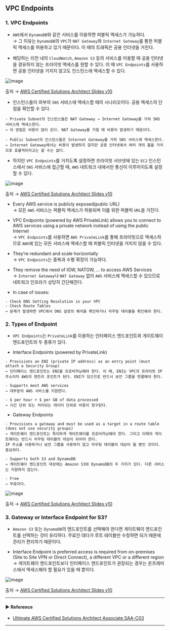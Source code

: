 ## VPC Endpoints
### 1. VPC Endpoints
- `AWS`에서 `DynamoDB`와 같은 서비스를 이용하면 퍼블릭 액세스가 가능하다.  
→ 그 이유는 `DynamoDB`의 `VPC`가 `NAT Gateway`와 `Internet Gateway`를 통한 퍼블릭 액세스를 허용하고 있기 때문이다. 이 때의 트래픽은 공용 인터넷을 거친다.

- 해당하는 리전 내의 `CloudWatch`, `Amazon S3` 등의 서비스를 이용할 때 공용 인터넷을 경유하지 않는 프라이빗 액세스를 원할 수 있다. 이 때 `VPC Endpoints`를 사용하면 공용 인터넷을 거치지 않고도 인스턴스에 액세스할 수 있다.

![image](https://github.com/sanguk2794/AWS/assets/97398071/efb87b3e-bf8b-447f-a235-f9b862084481)

출처 → [AWS Certified Solutions Architect Slides v10](https://courses.datacumulus.com/downloads/certified-solutions-architect-pn9/)

- 인스턴스들이 외부의 `SNS` 서비스에 액세스할 때의 시나리오이다. 공용 액세스의 단점을 확인할 수 있다.
~~~
- Private Subnet의 인스턴스들은 NAT Gateway → Internet Gateway를 거쳐 SNS 서비스에 액세스한다.
→ 이 방법은 비용이 많이 든다. NAT Gateway를 거칠 때 비용이 발생하기 때문이다. 

- Public Subnet의 인스턴스들은 Internet Gateway를 거쳐 SNS 서비스에 액세스한다.
→ Internet Gateway에서는 비용이 발생하지 않지만 공용 인터넷에서 여러 개의 홉을 거치므로 효율적이라고는 할 수는 없다.
~~~ 

- 하지만 `VPC Endpoints`를 거치도록 설정하면 프라이빗 서브넷에 있는 `EC2` 인스턴스에서 `SNS` 서비스에 접근할 때, `AWS` 네트워크 내에서만 통신이 이루어지도록 설정할 수 있다.

![image](https://github.com/sanguk2794/AWS/assets/97398071/6bce2f91-35aa-4c9b-8fb8-14bd556ec8c2)

출처 → [AWS Certified Solutions Architect Slides v10](https://courses.datacumulus.com/downloads/certified-solutions-architect-pn9/)

- Every AWS service is publicly exposed(public URL)  
→ 모든 `AWS` 서비스는 퍼블릭 액세스가 허용되며 이를 위한 퍼블릭 `URL`을 가진다.

- VPC Endpoints (powered by AWS PrivateLink) allows you to connect to AWS services using a private network instead of using the public Internet  
→ `VPC Endpoints`를 사용하면 `AWS PrivateLink`를 통해 프라이빗으로 액세스하므로 `AWS`에 있는 모든 서비스에 액세스할 때 퍼블릭 인터넷을 거치지 않을 수 있다.

- They’re redundant and scale horizontally  
→ `VPC Endpoints`는 중복과 수평 확장이 가능하다.

- They remove the need of IGW, NATGW, … to access AWS Services  
→ `Internet Gateway`나 `NAT Gateway` 없이 `AWS` 서비스에 액세스할 수 있으므로 네트워크 인프라가 상당히 간단해진다.

- In case of issues:
~~~
- Check DNS Setting Resolution in your VPC
- Check Route Tables
→ 문제가 발생하면 VPC에서 DNS 설정의 해석을 확인하거나 라우팅 테이블을 확인해야 한다.
~~~

### 2. Types of Endpoint
- `VPC Endpoints`는 `PrivateLink`를 이용하는 인터페이스 엔드포인트와 게이트웨이 엔드포인트의 두 종류가 있다.

- Interface Endpoints (powered by PrivateLink)
~~~
- Provisions an ENI (private IP address) as an entry point (must attach a Security Group)
→ 인터페이스 엔드포인트는 ENI를 프로비저닝해야 한다. 이 때, ENI는 VPC의 프라이빗 IP 주소이자 AWS의 엔트리 포인트가 된다. ENI가 있으므로 반드시 보안 그룹을 연결해야 한다.

- Supports most AWS services
→ 대부분의 AWS 서비스를 지원한다.

- $ per hour + $ per GB of data processed
→ 시간 단위 또는 처리되는 데이터 단위로 비용이 청구된다.
~~~

- Gateway Endpoints
~~~
- Provisions a gateway and must be used as a target in a route table (does not use security groups)
→ 게이트웨이 엔드포인트는 특이하게 게이트웨이를 프로비저닝해야 한다. 그리고 이때의 게이트웨이는 반드시 라우팅 테이블의 대상이 되어야 한다.
IP 주소를 사용하거나 보안 그룹을 사용하지 않고 라우팅 테이블의 대상이 될 뿐인 것이다. 중요하다.

- Supports both S3 and DynamoDB
→ 게이트웨이 엔드포인트 대상에는 Amazon S3와 DynamoDB의 두 가지가 있다. 다른 서비스는 지원하지 않는다.

- Free
→ 무료이다.
~~~

![image](https://github.com/sanguk2794/AWS/assets/97398071/069f2376-da33-49fd-91ce-c13da3c6f9c3)

출처 → [AWS Certified Solutions Architect Slides v10](https://courses.datacumulus.com/downloads/certified-solutions-architect-pn9/)

### 3. Gateway or Interface Endpoint for S3?
- `Amazon S3` 또는 `DynamoDB`의 엔드포인트를 선택해야 한다면 게이트웨이 엔드포인트를 선택하는 것이 유리하다. 무료인 데다가 루트 테이블만 수정하면 되기 때문에 관리가 편리하기 때문이다.

- Interface Endpoint is preferred access is required from on-premises (Site to Site VPN or Direct Connect), a different VPC or a different region  
→ 게이트웨이 엔드포인트보다 인터페이스 엔드포인트가 권장되는 경우는 온프레미스에서 액세스해야 할 필요가 있을 때 뿐이다.

![image](https://github.com/sanguk2794/AWS/assets/97398071/6719029b-623f-44e1-a089-cee118d43fd6)

출처 → [AWS Certified Solutions Architect Slides v10](https://courses.datacumulus.com/downloads/certified-solutions-architect-pn9/)

---
#### ▶ Reference
- [Ultimate AWS Certified Solutions Architect Associate SAA-C03](https://www.udemy.com/course/aws-certified-solutions-architect-associate-saa-c03/)
---
